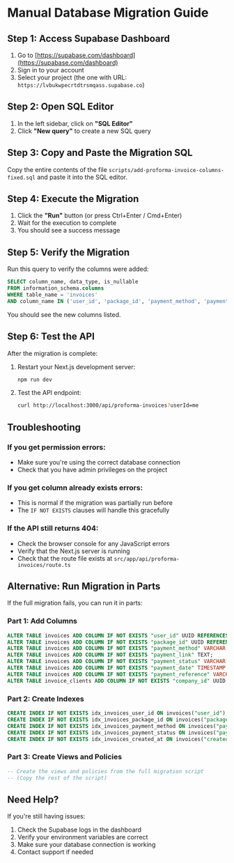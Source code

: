 # Manual Database Migration Guide

## Step 1: Access Supabase Dashboard

1. Go to [https://supabase.com/dashboard](https://supabase.com/dashboard)
2. Sign in to your account
3. Select your project (the one with URL: `https://lvbukwpecrtdtrsmqass.supabase.co`)

## Step 2: Open SQL Editor

1. In the left sidebar, click on **"SQL Editor"**
2. Click **"New query"** to create a new SQL query

## Step 3: Copy and Paste the Migration SQL

Copy the entire contents of the file `scripts/add-proforma-invoice-columns-fixed.sql` and paste it into the SQL editor.

## Step 4: Execute the Migration

1. Click the **"Run"** button (or press Ctrl+Enter / Cmd+Enter)
2. Wait for the execution to complete
3. You should see a success message

## Step 5: Verify the Migration

Run this query to verify the columns were added:

```sql
SELECT column_name, data_type, is_nullable 
FROM information_schema.columns 
WHERE table_name = 'invoices' 
AND column_name IN ('user_id', 'package_id', 'payment_method', 'payment_link', 'payment_status');
```

You should see the new columns listed.

## Step 6: Test the API

After the migration is complete:

1. Restart your Next.js development server:
   ```bash
   npm run dev
   ```

2. Test the API endpoint:
   ```bash
   curl http://localhost:3000/api/proforma-invoices?userId=me
   ```

## Troubleshooting

### If you get permission errors:
- Make sure you're using the correct database connection
- Check that you have admin privileges on the project

### If you get column already exists errors:
- This is normal if the migration was partially run before
- The `IF NOT EXISTS` clauses will handle this gracefully

### If the API still returns 404:
- Check the browser console for any JavaScript errors
- Verify that the Next.js server is running
- Check that the route file exists at `src/app/api/proforma-invoices/route.ts`

## Alternative: Run Migration in Parts

If the full migration fails, you can run it in parts:

### Part 1: Add Columns
```sql
ALTER TABLE invoices ADD COLUMN IF NOT EXISTS "user_id" UUID REFERENCES users(id);
ALTER TABLE invoices ADD COLUMN IF NOT EXISTS "package_id" UUID REFERENCES hour_package_templates(id);
ALTER TABLE invoices ADD COLUMN IF NOT EXISTS "payment_method" VARCHAR(20) DEFAULT 'fiscal' CHECK ("payment_method" IN ('proforma', 'fiscal'));
ALTER TABLE invoices ADD COLUMN IF NOT EXISTS "payment_link" TEXT;
ALTER TABLE invoices ADD COLUMN IF NOT EXISTS "payment_status" VARCHAR(20) DEFAULT 'pending' CHECK ("payment_status" IN ('pending', 'paid', 'failed', 'cancelled'));
ALTER TABLE invoices ADD COLUMN IF NOT EXISTS "payment_date" TIMESTAMP WITH TIME ZONE;
ALTER TABLE invoices ADD COLUMN IF NOT EXISTS "payment_reference" VARCHAR(255);
ALTER TABLE invoice_clients ADD COLUMN IF NOT EXISTS "company_id" UUID REFERENCES companies(id);
```

### Part 2: Create Indexes
```sql
CREATE INDEX IF NOT EXISTS idx_invoices_user_id ON invoices("user_id");
CREATE INDEX IF NOT EXISTS idx_invoices_package_id ON invoices("package_id");
CREATE INDEX IF NOT EXISTS idx_invoices_payment_method ON invoices("payment_method");
CREATE INDEX IF NOT EXISTS idx_invoices_payment_status ON invoices("payment_status");
CREATE INDEX IF NOT EXISTS idx_invoices_created_at ON invoices("created_at");
```

### Part 3: Create Views and Policies
```sql
-- Create the views and policies from the full migration script
-- (Copy the rest of the script)
```

## Need Help?

If you're still having issues:

1. Check the Supabase logs in the dashboard
2. Verify your environment variables are correct
3. Make sure your database connection is working
4. Contact support if needed
